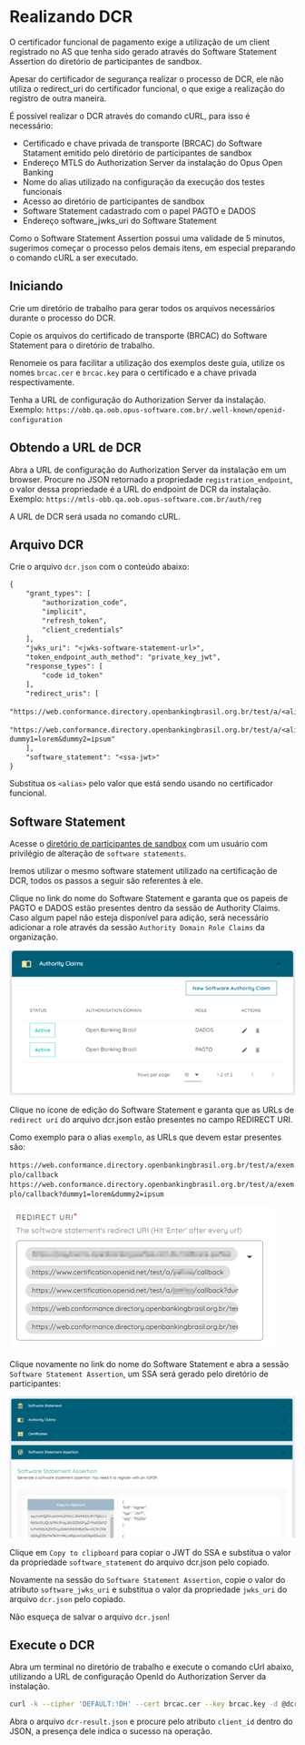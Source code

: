# Realizando DCR

O certificador funcional de pagamento exige a utilização de um client registrado
no AS que tenha sido gerado através do Software Statement Assertion do diretório
de participantes de sandbox.

Apesar do certificador de segurança realizar o processo de DCR, ele não utiliza o
redirect_uri do certificador funcional, o que exige a realização do registro de
outra maneira.

É possível realizar o DCR através do comando cURL, para isso é necessário:

* Certificado e chave privada de transporte (BRCAC) do Software Statament
  emitido pelo diretório de participantes de sandbox
* Endereço MTLS do Authorization Server da instalação do Opus Open Banking
* Nome do alias utilizado na configuração da execução dos testes funcionais
* Acesso ao diretório de participantes de sandbox
* Software Statement cadastrado com o papel PAGTO e DADOS
* Endereço software_jwks_uri do Software Statement

Como o Software Statement Assertion possui uma validade de 5 minutos, sugerimos
começar o processo pelos demais itens, em especial preparando o comando cURL a
ser executado.

## Iniciando

Crie um diretório de trabalho para gerar todos os arquivos necessários durante o
processo do DCR.

Copie os arquivos do certificado de transporte (BRCAC) do Software Statement para
o diretório de trabalho.

Renomeie os para facilitar a utilização dos exemplos deste guia, utilize os nomes
`brcac.cer` e `brcac.key` para o certificado e a chave privada respectivamente.

Tenha a URL de configuração do Authorization Server da instalação.
Exemplo: `https://obb.qa.oob.opus-software.com.br/.well-known/openid-configuration`

## Obtendo a URL de DCR

Abra a URL de configuração do Authorization Server da instalação em um browser.
Procure no JSON retornado a propriedade `registration_endpoint`, o valor dessa
propriedade é a URL do endpoint de DCR da instalação.
Exemplo: `https://mtls-obb.qa.oob.opus-software.com.br/auth/reg`

A URL de DCR será usada no comando cURL.

## Arquivo DCR

Crie o arquivo `dcr.json` com o conteúdo abaixo:

```text
{
    "grant_types": [
        "authorization_code",
        "implicit",
        "refresh_token",
        "client_credentials"
    ],
    "jwks_uri": "<jwks-software-statement-url>",
    "token_endpoint_auth_method": "private_key_jwt",
    "response_types": [
        "code id_token"
    ],
    "redirect_uris": [
        "https://web.conformance.directory.openbankingbrasil.org.br/test/a/<alias>/callback",
        "https://web.conformance.directory.openbankingbrasil.org.br/test/a/<alias>/callback?dummy1=lorem&dummy2=ipsum"
    ],
    "software_statement": "<ssa-jwt>"
}
```

Substitua os `<alias>` pelo valor que está sendo usando no certificador funcional.

## Software Statement

Acesse o [diretório de participantes de sandbox](https://web.sandbox.directory.openbankingbrasil.org.br/)
com um usuário com privilégio de alteração de `software statements`.

Iremos utilizar o mesmo software statement utilizado na certificação de DCR, todos
os passos a seguir são referentes à ele.

Clique no link do nome do Software Statement e garanta que os papeis de PAGTO e
DADOS estão presentes dentro da sessão de Authority Claims. Caso algum papel não
esteja disponível para adição, será necessário adicionar a role através da sessão
`Authority Domain Role Claims` da organização.

![roles](./images/roles.png "Roles")

Clique no ícone de edição do Software Statement e garanta que as URLs de `redirect uri`
do arquivo dcr.json estão presentes no campo REDIRECT URI.

Como exemplo para o alias `exemplo`, as URLs que devem estar presentes são:

`https://web.conformance.directory.openbankingbrasil.org.br/test/a/exemplo/callback`
`https://web.conformance.directory.openbankingbrasil.org.br/test/a/exemplo/callback?dummy1=lorem&dummy2=ipsum`

![redirect_uris](./images/redirect_uris.png "Redirect URIs")

Clique novamente no link do nome do Software Statement e abra a sessão
`Software Statement Assertion`, um SSA será gerado pelo diretório de participantes:

![ssa](./images/ssa.png "Software Statement Assertion")

Clique em `Copy to clipboard` para copiar o JWT do SSA e substitua o valor da
propriedade `software_statement` do arquivo dcr.json pelo copiado.

Novamente na sessão do `Software Statement Assertion`, copie o valor do atributo
`software_jwks_uri` e substitua o valor da propriedade `jwks_uri` do arquivo
`dcr.json` pelo copiado.

Não esqueça de salvar o arquivo `dcr.json`!

## Execute o DCR

Abra um terminal no diretório de trabalho e execute o comando cUrl abaixo,
utilizando a URL de configuração OpenId do Authorization Server da instalação.

```bash
curl -k --cipher 'DEFAULT:!DH' --cert brcac.cer --key brcac.key -d @dcr.json -H "content-type: application/json" -H "accept: application/json" -o dcr-result.json <as-dcr-url>
```

Abra o arquivo `dcr-result.json` e procure pelo atributo `client_id` dentro do
JSON, a presença dele indica o sucesso na operação.
